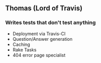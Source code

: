 ## Thomas (Lord of Travis)
### Writes tests that don't test anything

* Deployment via Travis-CI
* Question/Answer generation
* Caching
* Rake Tasks
* 404 error page specialist

